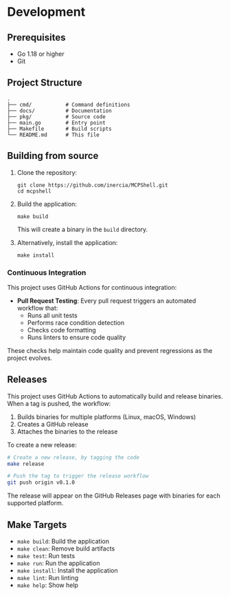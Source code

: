 # Development

## Prerequisites

- Go 1.18 or higher
- Git

## Project Structure

```console
.
├── cmd/           # Command definitions
├── docs/          # Documentation
├── pkg/           # Source code
├── main.go        # Entry point
├── Makefile       # Build scripts
└── README.md      # This file
```

## Building from source

1. Clone the repository:

   ```console
   git clone https://github.com/inercia/MCPShell.git
   cd mcpshell
   ```

2. Build the application:

   ```console
   make build
   ```
   
   This will create a binary in the `build` directory.

3. Alternatively, install the application:

   ```console
   make install
   ```

### Continuous Integration

This project uses GitHub Actions for continuous integration:

- **Pull Request Testing**: Every pull request triggers an automated workflow that:
  - Runs all unit tests
  - Performs race condition detection
  - Checks code formatting
  - Runs linters to ensure code quality

These checks help maintain code quality and prevent regressions as the project evolves.

## Releases

This project uses GitHub Actions to automatically build and release binaries. When a tag is pushed, the workflow:

1. Builds binaries for multiple platforms (Linux, macOS, Windows)
2. Creates a GitHub release
3. Attaches the binaries to the release

To create a new release:

```bash
# Create a new release, by tagging the code
make release

# Push the tag to trigger the release workflow
git push origin v0.1.0
```

The release will appear on the GitHub Releases page with binaries for each supported platform.

## Make Targets

- `make build`: Build the application
- `make clean`: Remove build artifacts
- `make test`: Run tests
- `make run`: Run the application
- `make install`: Install the application
- `make lint`: Run linting
- `make help`: Show help 
